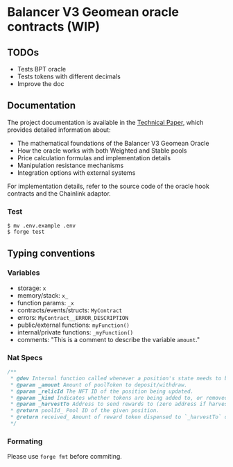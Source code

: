 # Balancer V3 Geomean oracle contracts (WIP)

## TODOs

-   Tests BPT oracle
-   Tests tokens with different decimals
-   Improve the doc

## Documentation

The project documentation is available in the [Technical Paper](./TECHPAPER.md), which provides detailed information about:

- The mathematical foundations of the Balancer V3 Geomean Oracle
- How the oracle works with both Weighted and Stable pools
- Price calculation formulas and implementation details
- Manipulation resistance mechanisms
- Integration options with external systems

For implementation details, refer to the source code of the oracle hook contracts and the Chainlink adaptor.

### Test


```shell
$ mv .env.example .env
$ forge test
```

## Typing conventions

### Variables

-   storage: `x`
-   memory/stack: `x_`
-   function params: `_x`
-   contracts/events/structs: `MyContract`
-   errors: `MyContract__ERROR_DESCRIPTION`
-   public/external functions: `myFunction()`
-   internal/private functions: `_myFunction()`
-   comments: "This is a comment to describe the variable `amount`."

### Nat Specs

```js
/**
 * @dev Internal function called whenever a position's state needs to be modified.
 * @param _amount Amount of poolToken to deposit/withdraw.
 * @param _relicId The NFT ID of the position being updated.
 * @param _kind Indicates whether tokens are being added to, or removed from, a pool.
 * @param _harvestTo Address to send rewards to (zero address if harvest should not be performed).
 * @return poolId_ Pool ID of the given position.
 * @return received_ Amount of reward token dispensed to `_harvestTo` on harvest.
 */
```

### Formating

Please use `forge fmt` before commiting.


